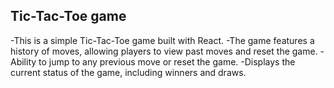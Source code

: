 ## Tic-Tac-Toe game

-This is a simple Tic-Tac-Toe game built with React.
-The game features a history of moves, allowing players to view past moves and reset the game.
-Ability to jump to any previous move or reset the game.
-Displays the current status of the game, including winners and draws.